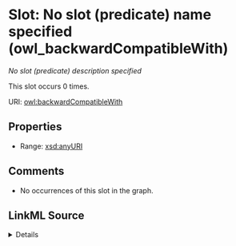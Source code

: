 

# Slot: No slot (predicate) name specified (owl_backwardCompatibleWith)


_No slot (predicate) description specified_






This slot occurs 0 times.


URI: [owl:backwardCompatibleWith](http://www.w3.org/2002/07/owl#backwardCompatibleWith)



<!-- no inheritance hierarchy -->








## Properties

* Range: [xsd:anyURI](http://www.w3.org/2001/XMLSchema#anyURI)





## Comments

* No occurrences of this slot in the graph.



## LinkML Source

<details>

```yaml
name: owl_backwardCompatibleWith
annotations:
  count:
    tag: count
    value: 0
description: No slot (predicate) description specified
title: No slot (predicate) name specified
comments:
- No occurrences of this slot in the graph.
from_schema: fio-kg
rank: 1000
domain: owl_backwardCompatibleWith
slot_uri: owl:backwardCompatibleWith
alias: owl_backwardCompatibleWith
range: uri

```
</details>